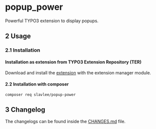 # popup_power
Powerful TYPO3 extension to display popups.

## 2 Usage

### 2.1 Installation

#### Installation as extension from TYPO3 Extension Repository (TER)
Download and install the [extension][1] with the extension manager module.

#### 2.2 Installation with composer
`composer req slavlee/popup-power`

## 3 Changelog
The changelogs can be found inside the [CHANGES.md](CHANGES.md) file.

[1]: https://extensions.typo3.org/extension/popup_power
